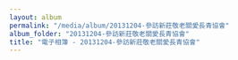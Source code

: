 ```yaml
---
layout: album
permalink: "/media/album/20131204-參訪新莊敬老關愛長青協會"
album_folder: "20131204-參訪新莊敬老關愛長青協會"
title: "電子相簿 - 20131204-參訪新莊敬老關愛長青協會"
---
```

